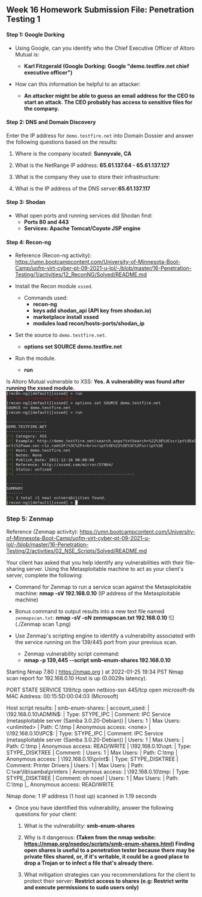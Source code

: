 ## Week 16 Homework Submission File: Penetration Testing 1

#### Step 1: Google Dorking


- Using Google, can you identify who the Chief Executive Officer of Altoro Mutual is:
	- **Karl Fitzgerald (Google Dorking: Google "demo.testfire.net chief executive officer")**

- How can this information be helpful to an attacker:
	- **An attacker might be able to guess an email address for the CEO to start an attack. The CEO probably has access to sensitive files for the company.**

#### Step 2: DNS and Domain Discovery

Enter the IP address for `demo.testfire.net` into Domain Dossier and answer the following questions based on the results:

  1. Where is the company located: **Sunnyvale, CA**

  2. What is the NetRange IP address: **65.61.137.64 - 65.61.137.127**

  3. What is the company they use to store their infrastructure: 

  4. What is the IP address of the DNS server:**65.61.137.117**


#### Step 3: Shodan

- What open ports and running services did Shodan find:
	- **Ports 80 and 443**
	- **Services: Apache Tomcat/Coyote JSP engine**

#### Step 4: Recon-ng
- Reference (Recon-ng activity): https://umn.bootcampcontent.com/University-of-Minnesota-Boot-Camp/uofm-virt-cyber-pt-09-2021-u-lol/-/blob/master/16-Penetration-Testing/1/activities/12_ReconNG/Solved/README.md

- Install the Recon module `xssed`.
	- Commands used:
		-  **recon-ng**
		-  **keys add shodan_api (API key from shodan.io)**
		-  **marketplace install xssed**
		-  **modules load recon/hosts-ports/shodan_ip**
- Set the source to `demo.testfire.net`.
	-	**options set SOURCE demo.testfire.net** 
- Run the module. 
	- 	**run**

Is Altoro Mutual vulnerable to XSS: 
**Yes. A vulnerability was found after running the xssed module.**
![](./Recon-ng.png)
### Step 5: Zenmap
Reference (Zenmap activity): https://umn.bootcampcontent.com/University-of-Minnesota-Boot-Camp/uofm-virt-cyber-pt-09-2021-u-lol/-/blob/master/16-Penetration-Testing/2/activities/02_NSE_Scripts/Solved/README.md


Your client has asked that you help identify any vulnerabilities with their file-sharing server. Using the Metasploitable machine to act as your client's server, complete the following:

- Command for Zenmap to run a service scan against the Metasploitable machine: **nmap -sV 192.168.0.10** (IP address of the Metasploitable machine)
 
- Bonus command to output results into a new text file named `zenmapscan.txt`: **nmap -sV -oN zenmapscan.txt 192.168.0.10**
![](./Zenmap scan 1.png)

- Use Zenmap's scripting engine to identify a vulnerability associated with the service running on the 139/445 port from your previous scan.
	- Zenmap vulnerability script command:
	- **nmap -p 139,445 --script smb-enum-shares 192.168.0.10** 

Starting Nmap 7.80 ( https://nmap.org ) at 2022-01-25 19:34 PST
Nmap scan report for 192.168.0.10
Host is up (0.0029s latency).

PORT    STATE SERVICE
139/tcp open  netbios-ssn
445/tcp open  microsoft-ds
MAC Address: 00:15:5D:00:04:03 (Microsoft)

Host script results:
| smb-enum-shares: 
|   account_used: <blank>
|   \\192.168.0.10\ADMIN$: 
|     Type: STYPE_IPC
|     Comment: IPC Service (metasploitable server (Samba 3.0.20-Debian))
|     Users: 1
|     Max Users: <unlimited>
|     Path: C:\tmp
|     Anonymous access: <none>
|   \\192.168.0.10\IPC$: 
|     Type: STYPE_IPC
|     Comment: IPC Service (metasploitable server (Samba 3.0.20-Debian))
|     Users: 1
|     Max Users: <unlimited>
|     Path: C:\tmp
|     Anonymous access: READ/WRITE
|   \\192.168.0.10\opt: 
|     Type: STYPE_DISKTREE
|     Comment: 
|     Users: 1
|     Max Users: <unlimited>
|     Path: C:\tmp
|     Anonymous access: <none>
|   \\192.168.0.10\print$: 
|     Type: STYPE_DISKTREE
|     Comment: Printer Drivers
|     Users: 1
|     Max Users: <unlimited>
|     Path: C:\var\lib\samba\printers
|     Anonymous access: <none>
|   \\192.168.0.10\tmp: 
|     Type: STYPE_DISKTREE
|     Comment: oh noes!
|     Users: 1
|     Max Users: <unlimited>
|     Path: C:\tmp
|_    Anonymous access: READ/WRITE

Nmap done: 1 IP address (1 host up) scanned in 1.19 seconds

- Once you have identified this vulnerability, answer the following questions for your client:
  1. What is the vulnerability: **smb-enum-shares**

  2. Why is it dangerous: **(Taken from the nmap website: https://nmap.org/nsedoc/scripts/smb-enum-shares.html)
  Finding open shares is useful to a penetration tester because there may be private files shared, or, if it's writable, it could be a good place to drop a Trojan or to infect a file that's already there.**

  3. What mitigation strategies can you recommendations for the client to protect their server: **Restrict access to shares (e.g: Restrict write and execute permissions to sudo users only)**


